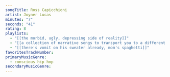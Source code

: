 ```yaml
---
songTitle: Ross Capicchioni
artist: Joyner Lucas
minutes: "7"
seconds: "41"
rating: 8
playlists:
  - "[[the morbid, ugly, depressing side of reality]]"
  - "[[a collection of narrative songs to transport you to a different world]]"
  - "[[there's vomit on his sweater already, mom's spaghetti]]"
favoritesTrackNumber:
primaryMusicGenre:
  - conscious hip hop
secondaryMusicGenre:
---
```

